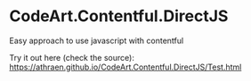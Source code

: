 # CodeArt.Contentful.DirectJS
Easy approach to use javascript with contentful

Try it out here (check the source): https://athraen.github.io/CodeArt.Contentful.DirectJS/Test.html
